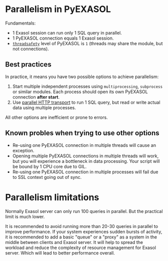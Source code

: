 # Parallelism in PyEXASOL

Fundamentals:

- 1 Exasol session can run only 1 SQL query in parallel.
- 1 PyEXASOL connection equals 1 Exasol session.
- [`threadsafety`](https://www.python.org/dev/peps/pep-0249/#threadsafety) level of PyEXASOL is `1` (threads may share the module, but not connections).

## Best practices

In practice, it means you have two possible options to achieve parallelism:

1. Start multiple independent processes using `multiprocessing`, `subprocess` or similar modules. Each process should open its own PyEXASOL connection **after start**.
2. Use [parallel HTTP transport](/docs/HTTP_TRANSPORT_PARALLEL.md) to run 1 SQL query, but read or write actual data using multiple processes.

All other options are inefficient or prone to errors.

## Known probles when trying to use other options

- Re-using one PyEXASOL connection in multiple threads will cause an exception.
- Opening multiple PyEXASOL connections in multiple threads will work, but you will experience a bottleneck in data processing. Your script will be bound by 1 CPU core due to GIL.
- Re-using one PyEXASOL connection in multiple processes will fail due to SSL context going out of sync.

# Parallelism limitations

Normally Exasol server can only run 100 queries in parallel. But the practical limit is much lower.

It is recommended to avoid running more than 20-30 queries in parallel to improve performance. If your system experiences sudden bursts of activity, it is recommended to add a basic "queue" or a "proxy" as a system in the middle between clients and Exasol server. It will help to spread the workload and reduce the complexity of resource management for Exasol server. Which will lead to better performance overall.
